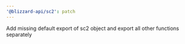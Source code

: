 ```yaml
---
'@blizzard-api/sc2': patch
---
```


Add missing default export of sc2 object and export all other functions separately
